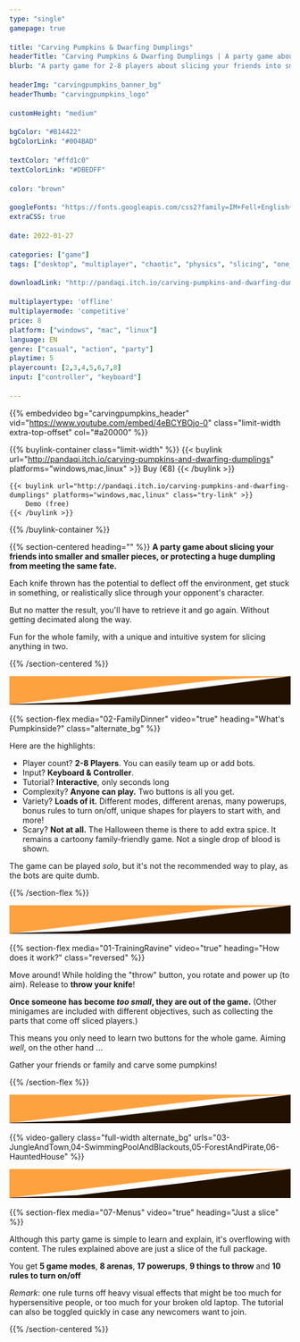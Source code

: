 ```yaml
---
type: "single"
gamepage: true

title: "Carving Pumpkins & Dwarfing Dumplings"
headerTitle: "Carving Pumpkins & Dwarfing Dumplings | A party game about slicing your friends into smaller and smaller pieces ... "
blurb: "A party game for 2-8 players about slicing your friends into smaller pieces, or preventing a huge dumpling from meeting the same fate."

headerImg: "carvingpumpkins_banner_bg"
headerThumb: "carvingpumpkins_logo"

customHeight: "medium"

bgColor: "#B14422"
bgColorLink: "#004BAD"

textColor: "#ffd1c0"
textColorLink: "#DBEDFF"

color: "brown"

googleFonts: "https://fonts.googleapis.com/css2?family=IM+Fell+English+SC&family=IM+Fell+English:ital@0;1&display=swap"
extraCSS: true

date: 2022-01-27

categories: ["game"]
tags: ["desktop", "multiplayer", "chaotic", "physics", "slicing", "one_week_game"]

downloadLink: "http://pandaqi.itch.io/carving-pumpkins-and-dwarfing-dumplings"

multiplayertype: 'offline'
multiplayermode: 'competitive'
price: 8
platform: ["windows", "mac", "linux"]
language: EN
genre: ["casual", "action", "party"]
playtime: 5
playercount: [2,3,4,5,6,7,8]
input: ["controller", "keyboard"]

---
```


{{% embedvideo bg="carvingpumpkins_header" vid="https://www.youtube.com/embed/4eBCYBOjo-0" class="limit-width extra-top-offset" col="#a20000" %}}

{{% buylink-container class="limit-width" %}}
	{{< buylink url="http://pandaqi.itch.io/carving-pumpkins-and-dwarfing-dumplings" platforms="windows,mac,linux" >}} 
		Buy (&euro;8)
	{{< /buylink >}}

	{{< buylink url="http://pandaqi.itch.io/carving-pumpkins-and-dwarfing-dumplings" platforms="windows,mac,linux" class="try-link" >}} 
		Demo (free)
	{{< /buylink >}}
{{% /buylink-container %}}

{{% section-centered heading="" %}}
**A party game about slicing your friends into smaller and smaller pieces, or protecting a huge dumpling from meeting the same fate.**

Each knife thrown has the potential to deflect off the environment, get stuck in something, or realistically slice through your opponent's character. 

But no matter the result, you'll have to retrieve it and go again. Without getting decimated along the way.

Fun for the whole family, with a unique and intuitive system for slicing anything in two.

{{% /section-centered %}}

<div class="big_slash">
	<img src="assets/big_slash.png" />
</div>

{{% section-flex media="02-FamilyDinner" video="true" heading="What's Pumpkinside?" class="alternate_bg" %}}

Here are the highlights:
* Player count? **2-8 Players**. You can easily team up or add bots.
* Input? **Keyboard & Controller**.
* Tutorial? **Interactive**, only seconds long
* Complexity? **Anyone can play.** Two buttons is all you get.
* Variety? **Loads  of it.** Different modes, different arenas, many powerups, bonus rules to turn on/off, unique shapes for players to start with, and more!
* Scary? **Not at all.** The Halloween theme is there to add extra spice. It remains a cartoony family-friendly game. Not a single drop of blood is shown.

The game can be played _solo_, but it's not the recommended way to play, as the bots are quite dumb. 

{{% /section-flex %}}

<div class="big_slash alternate_slash">
	<img src="assets/big_slash.png" />
</div>

{{% section-flex media="01-TrainingRavine" video="true" heading="How does it work?" class="reversed" %}}

Move around! While holding the "throw" button, you rotate and power up (to aim). Release to **throw your knife**!

**Once someone has become _too small_, they are out of the game.** (Other minigames are included with different objectives, such as collecting the parts that come off sliced players.)

This means you only need to learn two buttons for the whole game. Aiming _well_, on the other hand ...

Gather your friends or family and carve some pumpkins!

{{% /section-flex %}}

<div class="big_slash">
	<img src="assets/big_slash.png" />
</div>

{{% video-gallery class="full-width alternate_bg" urls="03-JungleAndTown,04-SwimmingPoolAndBlackouts,05-ForestAndPirate,06-HauntedHouse" %}}

<div class="big_slash alternate_slash">
	<img src="assets/big_slash.png" />
</div>

{{% section-flex media="07-Menus" video="true" heading="Just a slice" %}}

Although this party game is simple to learn and explain, it's overflowing with content. The rules explained above are just a slice of the full package.

You get **5 game modes**, **8 arenas**, **17 powerups**, **9 things to throw** and **10 rules to turn on/off**

_Remark_: one rule turns off heavy visual effects that might be too much for hypersensitive people, or too much for your broken old laptop. The tutorial can also be toggled quickly in case any newcomers want to join.

{{% /section-centered %}}